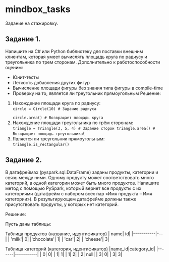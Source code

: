 # mindbox_tasks
Задание на стажировку.
## Задание 1. 
Напишите на C# или Python библиотеку для поставки внешним клиентам, которая умеет вычислять площадь круга по радиусу и треугольника по трем сторонам. Дополнительно к работоспособности оценим:
* Юнит-тесты
* Легкость добавления других фигур
* Вычисление площади фигуры без знания типа фигуры в compile-time
* Проверку на то, является ли треугольник прямоугольным
Решение:
1. Нахождение площади круга по радиусу:\
<code>circle = Circle(10) # Задание радиуса\
circle.area() # Возвращает площадь круга</code>
2. Нахождение площади треугольника по трём сторонам:\
<code>triangle = Triangle(3, 5, 4) # Задание сторон
triangle.area() # Возвращает площадь треугольника</code>\
3. Является ли треугольник прямоугольным:\
<code>triangle.is_rectangular()</code>
## Задание 2.
В датафреймах (pyspark.sql.DataFrame) заданы продукты, категории и связь между ними. Одному продукту может соответствовать много категорий, в одной категории может быть много продуктов. Напишите метод с помощью PySpark, который вернет все продукты с их категориями (датафрейм с набором всех пар «Имя продукта – Имя категории»). В результирующем датафрейме должны также присутствовать продукты, у которых нет категорий.

Решение:

Пусть даны таблицы:

Таблица продуктов (название, идентификатор)
|       name| id|
|-----------|---|
|     'milk'|  0|
|'chocolate'|  1|
|      'car'|  2|
|   'cheese'|  3|

Таблица категорий (категория, идентификатор)
|name_id|category_id|
|-------|-----------|
|      0|          0|
|      1|          1|
|      1|          2|
|      2|       null|
|      3|          0|
|      3|          3|

